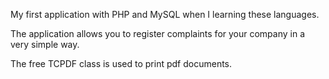 My first application with PHP and MySQL when I learning these languages.

The application allows you to register complaints for your company in a very simple way.

The free TCPDF class is used to print pdf documents.
